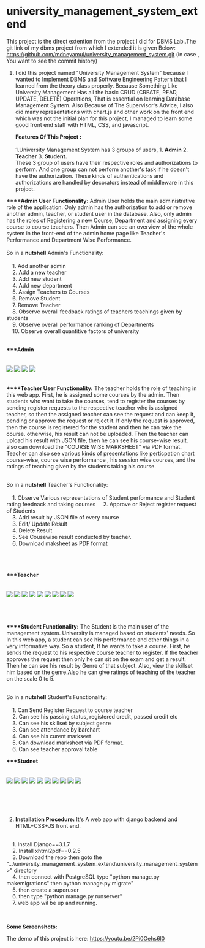 # university_management_system_extend

This project is the direct extention from the project I did for DBMS Lab..The git link of my dbms project from which I extended it is given Below:
https://github.com/mdneyamul/university_management_system.git (in case , You want to see the commit history)

1. I did this project named "University Management System" because I wanted to Implement DBMS and Software Engineering Pattern that I learned from the theory class properly. 
   Because Something Like University Management Has all the basic CRUD (CREATE, READ, UPDATE, DELETE) Operations, That is essential on learning Database Management System. 
   Also Because of The Supervisor's Advice, I also did many representations with chart.js and other work on the front end which was not the initial plan for this project, 
   I managed to learn some good front end staff with HTML, CSS, and javascript.<br>
   
   <b>Features Of This Project :</b><br><br>
   1.University Management System has 3 groups of users,
           1. <b>Admin</b> 
           2. <b>Teacher</b> 
           3. <b>Student.</b><br>
These 3 group of users have their respective roles and authorizations to perform. And one group can not perform another's task if he doesn't have the authorization.
These kinds of authentications and authorizations are handled by decorators instead of middleware in this project.

<b>****Admin User Functionality:</b> Admin User holds the main administrative role of the application. Only admin has the authorization
to add or remove another admin, teacher, or student user in the 
database. Also, only admin has the roles of Registering a new Course, Department and assigning every course to course teachers.
Then Admin can see an overview of the whole system in the front-end of the admin home page like Teacher's Performance and Department Wise Performance.
<br>
<br>
So in a <b>nutshell</b> Admin's Functionality:<br><br>
&nbsp;&nbsp;&nbsp;&nbsp;1. Add another admin<br>
&nbsp;&nbsp;&nbsp;&nbsp;2. Add a new teacher<br>
&nbsp;&nbsp;&nbsp;&nbsp;3. Add new student<br>
&nbsp;&nbsp;&nbsp;&nbsp;4. Add new department<br>
&nbsp;&nbsp;&nbsp;&nbsp;5. Assign Teachers to  Courses<br>
&nbsp;&nbsp;&nbsp;&nbsp;6. Remove Student<br>
&nbsp;&nbsp;&nbsp;&nbsp;7. Remove Teacher<br>
&nbsp;&nbsp;&nbsp;&nbsp;8. Observe overall feedback ratings of teachers teachings given by students<br>
&nbsp;&nbsp;&nbsp;&nbsp;9. Observe overall performance ranking of Departments<br>
&nbsp;&nbsp;&nbsp;&nbsp;10. Observe overall quantitive factors of university<br>

<br>
<b>***Admin</b><br><br> <br>
<img src="screenshot/01_a.png"/>
<img src="screenshot/2a.png"/>
<img src="screenshot/3a.png"/>
<img src="screenshot/4a.png"/>

<br>
<br>


<b>****Teacher User Functionality:</b> The teacher holds the role of teaching in this web app. First, he is assigned some courses by the admin. 
Then students who want to take the courses, tend to register the courses by sending register requests to the respective teacher who is assigned teacher,
so then the assigned teacher can see the request and can keep it, pending or approve the request or reject it.
If only the request is approved,
then the course is registered for the student and then he can take the course.
otherwise, his result can not be uploaded. Then the teacher can upload his result with JSON file, then he can see his course-wise result.
also can download the "COURSE WISE MARKSHEET" via PDF format.
Teacher can also see various kinds of presentations like perticpation chart course-wise, course wise performance , his session wise courses, and the ratings of teaching
given by the students taking his course.

<br>
So in a <b>nutshell</b> Teacher's Functionality:<br><br>
&nbsp;&nbsp;&nbsp;&nbsp;1. Observe Various representations of Student performance and Student rating feednack and taking courses
&nbsp;&nbsp;&nbsp;&nbsp;2. Approve or Reject register request of Students<br>
&nbsp;&nbsp;&nbsp;&nbsp;3. Add result by JSON file of every course<br>
&nbsp;&nbsp;&nbsp;&nbsp;3. Edit/ Update Result<br>
&nbsp;&nbsp;&nbsp;&nbsp;4. Delete Result<br>
&nbsp;&nbsp;&nbsp;&nbsp;5. See Cousewise result conducted by teacher.<br>
&nbsp;&nbsp;&nbsp;&nbsp;6. Download maksheet as PDF format

<br><br><br>
<b>***Teacher</b><br><br> <br>
<img src="screenshot/01.png"/>
<img src="screenshot/02.png"/>
<img src="screenshot/03.png"/>
<img src="screenshot/04.png"/>
<img src="screenshot/tt.png"/>
<img src="screenshot/05.png"/>
<img src="screenshot/06.png"/>
<img src="screenshot/07.png"/>
<img src="screenshot/08.png"/>
<br>

<br><br><br><b>****Student Functionality:</b> The Student is the main user of the management system. University is managed based on students' needs. So In this web app, a student can see his performance and other things in a very informative way. 
So a student, If he wants to take a course. First, he sends the request to his respective course teacher to register. If the teacher approves the request then only he can sit on the exam and get a result.
Then he can see his result by Genre of that subject. Also, view the skillset him based on the genre.Also he can give ratings of teaching of the teacher on the scale 0 to 5.

<br>
So in a <b>nutshell</b> Student's Functionality:<br><br>
&nbsp;&nbsp;&nbsp;&nbsp;1. Can Send Register Request to course teacher<br>
&nbsp;&nbsp;&nbsp;&nbsp;2. Can see his passing status, registered credit, passed credit etc<br>
&nbsp;&nbsp;&nbsp;&nbsp;3. Can see his skillset by subject genre<br>
&nbsp;&nbsp;&nbsp;&nbsp;3. Can see attendance by barchart<br>
&nbsp;&nbsp;&nbsp;&nbsp;4. Can see his curent markseet<br>
&nbsp;&nbsp;&nbsp;&nbsp;5. Can download marksheet via PDF format.<br>
&nbsp;&nbsp;&nbsp;&nbsp;6. Can see teacher approval table

<b>***Studnet</b><br>
<br>
<br>
<img src="screenshot/01_s.png"/>
<img src="screenshot/02s.png"/>
<img src="screenshot/3s.png"/>
<img src="screenshot/5s.png"/>
<img src="screenshot/6s.png"/>
<img src="screenshot/7s.png"/>
<img src="screenshot/8s.png"/>
<img src="screenshot/9s.png"/>
<img src="screenshot/10s.png"/>
<img src="screenshot/11s.png"/>
<br><br>
<br>
<br>
<br>

2. <b>Installation Procedure:</b> It's A web app with django backend and HTML+CSS+JS front end.<br><br>

&nbsp;&nbsp;&nbsp;&nbsp;1. Install Django==3.1.7<br>
&nbsp;&nbsp;&nbsp;&nbsp;2. Install xhtml2pdf==0.2.5<br>
&nbsp;&nbsp;&nbsp;&nbsp;3. Download the repo then goto the "...\university_management_system_extend\university_management_system>" directory<br>
&nbsp;&nbsp;&nbsp;&nbsp;4. then connect with PostgreSQL type "python manage.py makemigrations" then python manage.py migrate"<br>
&nbsp;&nbsp;&nbsp;&nbsp;5. then create a superuser<br>
&nbsp;&nbsp;&nbsp;&nbsp;6. then type "python manage.py runserver"<br>
&nbsp;&nbsp;&nbsp;&nbsp;7. web app wil be up and running.<br>

<br>

<b>Some Screenshots:</b>




The demo of this project is here: https://youtu.be/2Pi0Oehs6l0

